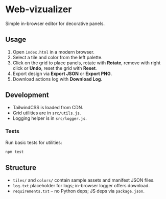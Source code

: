 # Web-vizualizer

Simple in-browser editor for decorative panels.

## Usage
1. Open `index.html` in a modern browser.
2. Select a tile and color from the left palette.
3. Click on the grid to place panels, rotate with **Rotate**, remove with right click or **Undo**, reset the grid with **Reset**.
4. Export design via **Export JSON** or **Export PNG**.
5. Download actions log with **Download Log**.

## Development
- TailwindCSS is loaded from CDN.
- Grid utilities are in `src/utils.js`.
- Logging helper is in `src/logger.js`.

### Tests
Run basic tests for utilities:
```bash
npm test
```

## Structure
- `tiles/` and `colors/` contain sample assets and manifest JSON files.
- `log.txt` placeholder for logs; in-browser logger offers download.
- `requirements.txt` – no Python deps; JS deps via `package.json`.
